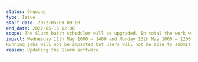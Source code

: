 ```yaml
---
status: Ongoing
type: Issue
start_date: 2022-05-09 09:00
end_date: 2022-05-16 12:00
scope: The Slurm batch scheduler will be upgraded. In total the work will take around a week but user impact is expected to be limited to 6 hours when users will not be able to submit new jobs and new jobs will not start
impact: Wednesday 11th May 1000 – 1400 and Monday 16th May 1000 – 1200
Running jobs will not be impacted but users will not be able to submit new jobs and new jobs will not start.    
reason: Updating the Slurm software. 
---
```




